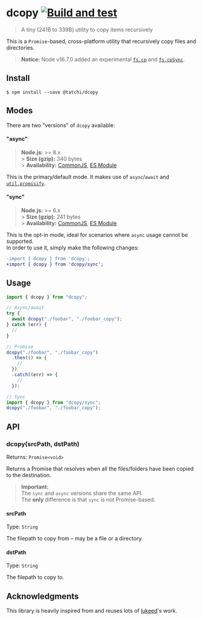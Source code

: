 # dcopy [![Build and test](https://github.com/tatchi/dcopy/actions/workflows/ci.yml/badge.svg)](https://github.com/tatchi/dcopy/actions/workflows/ci.yml)

> A tiny (241B to 339B) utility to copy items recursively

This is a `Promise`-based, cross-platform utility that recursively copy files and directories.

> **Notice:** Node v16.7.0 added an experimental [`fs.cp`](https://nodejs.org/docs/latest-v16.x/api/fs.html#fscpsrc-dest-options-callback) and [`fs.cpSync`](https://nodejs.org/docs/latest-v16.x/api/fs.html#fscpsyncsrc-dest-options).

## Install

```
$ npm install --save @tatchi/dcopy
```

## Modes

There are two "versions" of `dcopy` available:

#### "async"

> **Node.js:** >= 8.x<br> > **Size (gzip):** 340 bytes<br> > **Availability:** [CommonJS](https://unpkg.com/@tatchi/dcopy/dist/index.js), [ES Module](https://unpkg.com/@tatchi/dcopy/dist/index.mjs)

This is the primary/default mode. It makes use of `async`/`await` and [`util.promisify`](https://nodejs.org/api/util.html#util_util_promisify_original).

#### "sync"

> **Node.js:** >= 6.x<br> > **Size (gzip):** 241 bytes<br> > **Availability:** [CommonJS](https://unpkg.com/@tatchi/dcopy/sync/index.js), [ES Module](https://unpkg.com/@tatchi/dcopy/sync/index.mjs)

This is the opt-in mode, ideal for scenarios where `async` usage cannot be supported.<br>In order to use it, simply make the following changes:

```diff
-import { dcopy } from 'dcopy';
+import { dcopy } from 'dcopy/sync';
```

## Usage

```ts
import { dcopy } from "dcopy";

// Async/await
try {
  await dcopy("./foobar", "./foobar_copy");
} catch (err) {
  //
}

// Promise
dcopy("./foobar", "./foobar_copy")
  .then(() => {
    //
  })
  .catch((err) => {
    //
  });

// Sync
import { dcopy } from "dcopy/sync";
dcopy("./foobar", "./foobar_copy");
```

## API

### dcopy(srcPath, dstPath)

Returns: `Promise<void>`

Returns a Promise that resolves when all the files/folders have been copied to the destination.

> **Important:**<br>The `sync` and `async` versions share the same API.<br>The **only** difference is that `sync` is not Promise-based.

#### srcPath

Type: `String`

The filepath to copy from – may be a file or a directory.

#### dstPath

Type: `String`<br>

The filepath to copy to.

## Acknowledgments

This library is heavily inspired from and reuses lots of [lukeed](https://github.com/lukeed)'s work.
